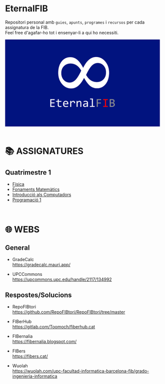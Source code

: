 # EternalFIB
Repositori personal amb `guies`, `apunts`, `programes` i `recursos` per cada assignatura de la FIB.<br>
Feel free d'agafar-ho tot i ensenyar-li a qui ho necessiti. <br>

<div align="center">
  <img src="./logo.jpg" alt="EternalFIB Logo">
</div>

<br>

# 📚 ASSIGNATURES
## Quatrimestre 1
- [Física](https://github.com/impulsado/EternalFIB/tree/main/F)
- [Fonaments Matemàtics](https://github.com/impulsado/EternalFIB/tree/main/FM)
- [Introducció als Computadors](https://github.com/impulsado/EternalFIB/tree/main/IC)
- [Programació 1](https://github.com/impulsado/EternalFIB/tree/main/PRO1)

<br>

# 🌐 WEBS
## General
- GradeCalc <br>
https://gradecalc.mauri.app/ <br>

- UPCCommons <br>
https://upcommons.upc.edu/handle/2117/134992 <br>

## Respostes/Solucions
- RepoFIBtori <br>
https://github.com/RepoFIBtori/RepoFIBtori/tree/master <br>

- FIBerHub <br>
https://gitlab.com/Toomoch/fiberhub.cat <br>

- FIBernalia <br>
https://fibernalia.blogspot.com/ <br>

- FIBers <br> 
https://fibers.cat/ <br>

- Wuolah <br>
https://wuolah.com/upc-facultad-informatica-barcelona-fib/grado-ingenieria-informatica <br>